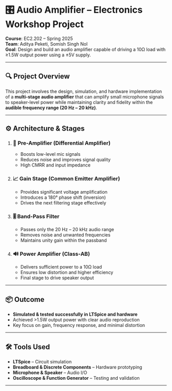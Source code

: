 # 🎛️ Audio Amplifier – Electronics Workshop Project

**Course**: EC2.202 – Spring 2025  
**Team**: Aditya Peketi, Somish Singh Nol  
**Goal**: Design and build an audio amplifier capable of driving a 10Ω load with ≥1.5W output power using a ±5V supply.

---

## 🔍 Project Overview

This project involves the design, simulation, and hardware implementation of a **multi-stage audio amplifier** that can amplify small microphone signals to speaker-level power while maintaining clarity and fidelity within the **audible frequency range (20 Hz – 20 kHz)**.

---

## ⚙️ Architecture & Stages

1. ### 🎤 Pre-Amplifier (Differential Amplifier)
   - Boosts low-level mic signals
   - Reduces noise and improves signal quality
   - High CMRR and input impedance

2. ### 📈 Gain Stage (Common Emitter Amplifier)
   - Provides significant voltage amplification
   - Introduces a 180° phase shift (inversion)
   - Drives the next filtering stage effectively

3. ### 🎚️ Band-Pass Filter
   - Passes only the 20 Hz – 20 kHz audio range
   - Removes noise and unwanted frequencies
   - Maintains unity gain within the passband

4. ### 🔊 Power Amplifier (Class-AB)
   - Delivers sufficient power to a 10Ω load
   - Ensures low distortion and higher efficiency
   - Final stage to drive speaker output

---

## 📦 Outcome

- **Simulated & tested successfully in LTSpice and hardware**
- Achieved >1.5W output power with clear audio reproduction
- Key focus on gain, frequency response, and minimal distortion

---

## 🛠️ Tools Used

- **LTSpice** – Circuit simulation  
- **Breadboard & Discrete Components** – Hardware prototyping  
- **Microphone & Speaker** – Audio I/O  
- **Oscilloscope & Function Generator** – Testing and validation

---
